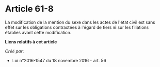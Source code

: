 # Article 61-8

La modification de la mention du sexe dans les actes de l'état civil est sans effet sur les obligations contractées à l'égard
de tiers ni sur les filiations établies avant cette modification.

**Liens relatifs à cet article**

_Créé par_:

  - Loi n°2016-1547 du 18 novembre 2016 - art. 56
